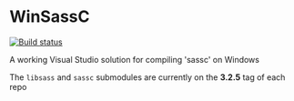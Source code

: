 # WinSassC
[![Build status](https://ci.appveyor.com/api/projects/status/github/NickStrupat/WinSassC?svg=true)](https://ci.appveyor.com/project/NickStrupat/WinSassC)

A working Visual Studio solution for compiling 'sassc' on Windows

The `libsass` and `sassc` submodules are currently on the **3.2.5** tag of each repo
